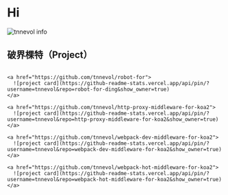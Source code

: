 # Hi

![tnnevol info](https://github-readme-stats.vercel.app/api?username=tnnevol&show_icons=true&count_private=true&hide=prs&theme=blue_navy&locale=cn)

## 破界棵特（Project）

<div>
  <div style="height: 375px; overflow: hidden; overflow-y: auto;">
  
    <a href="https://github.com/tnnevol/robot-for">
      ![project card](https://github-readme-stats.vercel.app/api/pin/?username=tnnevol&repo=robot-for-ding&show_owner=true)
    </a>

    <a href="https://github.com/tnnevol/http-proxy-middleware-for-koa2">
      ![project card](https://github-readme-stats.vercel.app/api/pin/?username=tnnevol&repo=http-proxy-middleware-for-koa2&show_owner=true)
    </a>

    <a href="https://github.com/tnnevol/webpack-dev-middleware-for-koa2">
      ![project card](https://github-readme-stats.vercel.app/api/pin/?username=tnnevol&repo=webpack-dev-middleware-for-koa2&show_owner=true)
    </a>

    <a href="https://github.com/tnnevol/webpack-hot-middleware-for-koa2">
      ![project card](https://github-readme-stats.vercel.app/api/pin/?username=tnnevol&repo=webpack-hot-middleware-for-koa2&show_owner=true)
    </a>

  </div>
</div> 
